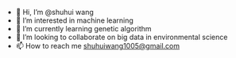 - 👋 Hi, I’m @shuhui wang
- 👀 I’m interested in machine learning
- 🌱 I’m currently learning genetic algorithm
- 💞️ I’m looking to collaborate on big data in environmental science
- 📫 How to reach me shuhuiwang1005@gmail.com

<!---
mylittlebeaconnoel/mylittlebeaconnoel is a ✨ special ✨ repository because its `README.md` (this file) appears on your GitHub profile.
You can click the Preview link to take a look at your changes.
--->
